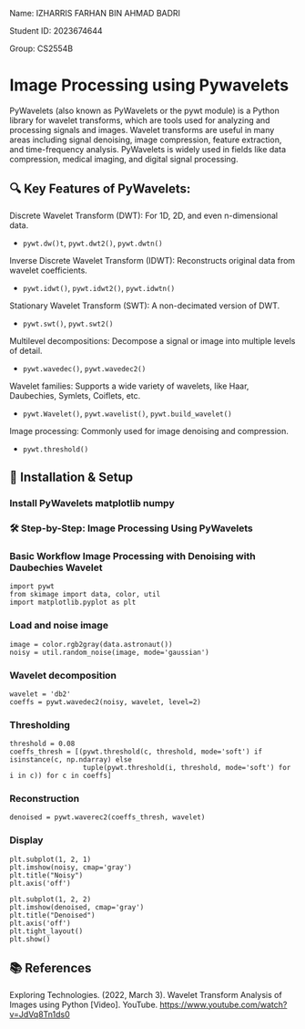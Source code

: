 Name: IZHARRIS FARHAN BIN AHMAD BADRI

Student ID: 2023674644

Group: CS2554B

# Image Processing using Pywavelets

PyWavelets (also known as PyWavelets or the pywt module) is a Python library for wavelet transforms, which are tools used for analyzing and processing signals and images. Wavelet transforms are useful in many areas including signal denoising, image compression, feature extraction, and time-frequency analysis. PyWavelets is widely used in fields like data compression, medical imaging, and digital signal processing. 

## 🔍 Key Features of PyWavelets:
Discrete Wavelet Transform (DWT): For 1D, 2D, and even n-dimensional data.
- `pywt.dw()t`, `pywt.dwt2()`, `pywt.dwtn()`

Inverse Discrete Wavelet Transform (IDWT): Reconstructs original data from wavelet coefficients.
- `pywt.idwt()`, `pywt.idwt2()`, `pywt.idwtn()`

Stationary Wavelet Transform (SWT): A non-decimated version of DWT.
- `pywt.swt()`, `pywt.swt2()`

Multilevel decompositions: Decompose a signal or image into multiple levels of detail.
- `pywt.wavedec()`, `pywt.wavedec2()`

Wavelet families: Supports a wide variety of wavelets, like Haar, Daubechies, Symlets, Coiflets, etc.
- `pywt.Wavelet()`, `pywt.wavelist()`, `pywt.build_wavelet()`

Image processing: Commonly used for image denoising and compression.
- `pywt.threshold()`


## 🔧 Installation & Setup
### Install PyWavelets matplotlib numpy



### 🛠️ Step-by-Step: Image Processing Using PyWavelets

### Basic Workflow Image Processing with Denoising with Daubechies Wavelet
```
import pywt
from skimage import data, color, util
import matplotlib.pyplot as plt
```

### Load and noise image
```
image = color.rgb2gray(data.astronaut())
noisy = util.random_noise(image, mode='gaussian')
```

### Wavelet decomposition
```
wavelet = 'db2'
coeffs = pywt.wavedec2(noisy, wavelet, level=2)
```

### Thresholding
```
threshold = 0.08
coeffs_thresh = [(pywt.threshold(c, threshold, mode='soft') if isinstance(c, np.ndarray) else 
                  tuple(pywt.threshold(i, threshold, mode='soft') for i in c)) for c in coeffs]
```

### Reconstruction
```
denoised = pywt.waverec2(coeffs_thresh, wavelet)
```

### Display
```
plt.subplot(1, 2, 1)
plt.imshow(noisy, cmap='gray')
plt.title("Noisy")
plt.axis('off')

plt.subplot(1, 2, 2)
plt.imshow(denoised, cmap='gray')
plt.title("Denoised")
plt.axis('off')
plt.tight_layout()
plt.show()
```


## 📚 References
Exploring Technologies. (2022, March 3). Wavelet Transform Analysis of Images using Python [Video]. YouTube. https://www.youtube.com/watch?v=JdVq8Tn1ds0
